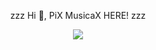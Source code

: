 <p align = "center">
zzz Hi 👋, PiX MusicaX HERE! zzz

<p align="center">
  <img src="https://user-images.githubusercontent.com/129383302/229277576-4db7beac-0760-4037-b862-c12b86b1ec34.gif" />
</p>
  
</p>
<!--
**PixMusicaX/PiXMusicaX** is a ✨ _special_ ✨ repository because its `README.md` (this file) appears on your GitHub profile.

Here are some ideas to get you started:

- 🔭 I’m currently working on Freelancing Projects and Music
- 🌱 I’m currently learning Blockchain and JS
**- 👯 I’m looking to collaborate on 
- 🤔 I’m looking for help with github itself (this place is kowai-scary)
- 💬 Ask me about "anything goes, feel free"
- 📫 How to reach me: pinakipps21@gmail.com
- 😄 Pronouns: he/him
**- ⚡ Fun fact: ...
![hououin-kyouma-okabe-rintarou](https://user-images.githubusercontent.com/129383302/229277576-4db7beac-0760-4037-b862-c12b86b1ec34.gif)
-->
